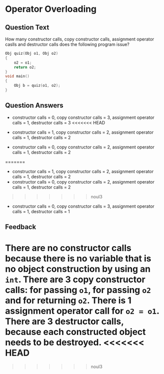 # Operator Overloading

## Question Text

How many constructor calls, copy constructor calls, assignment operator caslls and destructor calls does the following program issue?

```d
Obj quiz(Obj o1, Obj o2)
{
    o2 = o1;
    return o2;
}
void main()
{
    Obj b = quiz(o1, o2);
}
```

## Question Answers

+ constructor calls = 0, copy constructor calls = 3, assignment operator calls = 1, destructor calls = 3
<<<<<<< HEAD

- constructor calls = 1, copy constructor calls = 2, assignment operator calls = 1, destructor calls = 2

- constructor calls = 0, copy constructor calls = 2, assignment operator calls = 1, destructor calls = 2

=======
- constructor calls = 1, copy constructor calls = 2, assignment operator calls = 1, destructor calls = 2
- constructor calls = 0, copy constructor calls = 2, assignment operator calls = 1, destructor calls = 2
>>>>>>> noul3
- constructor calls = 0, copy constructor calls = 3, assignment operator calls = 1, destructor calls = 1

## Feedback

There are no constructor calls because there is no variable that is no object construction by using an `int`.
There are 3 copy constructor calls: for passing `o1`, for passing `o2` and for returning `o2`.
There is 1 assignment operator call for `o2 = o1`.
There are 3 destructor calls, because each constructed object needs to be destroyed.
<<<<<<< HEAD
=======

>>>>>>> noul3
